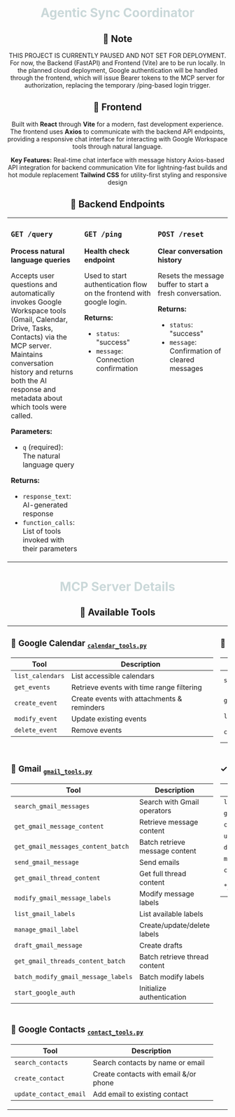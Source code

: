 <div align="center">

# <span style="color:#cad8d9">Agentic Sync Coordinator</span>

## 📝 Note

THIS PROJECT IS CURRENTLY PAUSED AND NOT SET FOR DEPLOYMENT. For now, the Backend (FastAPI) and Frontend (Vite) are to be run locally. In the planned cloud deployment, Google authentication will be handled through the frontend, which will issue Bearer tokens to the MCP server for authorization, replacing the temporary /ping-based login trigger.

## 🎨 Frontend

Built with **React** through **Vite** for a modern, fast development experience. The frontend uses **Axios** to communicate with the backend API endpoints, providing a responsive chat interface for interacting with Google Workspace tools through natural language.

**Key Features:**
Real-time chat interface with message history
Axios-based API integration for backend communication
Vite for lightning-fast builds and hot module replacement
**Tailwind CSS** for utility-first styling and responsive design

## 🔌 Backend Endpoints

<table width="100%">
<tr>
<td width="33%" valign="top">

### `GET /query`
**Process natural language queries**

Accepts user questions and automatically invokes Google Workspace tools (Gmail, Calendar, Drive, Tasks, Contacts) via the MCP server. Maintains conversation history and returns both the AI response and metadata about which tools were called.

**Parameters:**
- `q` (required): The natural language query

**Returns:**
- `response_text`: AI-generated response
- `function_calls`: List of tools invoked with their parameters

</td>
<td width="33%" valign="top">

### `GET /ping`
**Health check endpoint**

Used to start authentication flow on the frontend with google login.

**Returns:**
- `status`: "success"
- `message`: Connection confirmation

</td>
<td width="33%" valign="top">

### `POST /reset`
**Clear conversation history**

Resets the message buffer to start a fresh conversation.

**Returns:**
- `status`: "success"
- `message`: Confirmation of cleared messages

</td>
</tr>
</table>


# <span style="color:#cad8d9">MCP Server Details</span>

## 🧰 Available Tools

<table width="100%">
<tr>
<td width="50%" valign="top">

### 📅 **Google Calendar** <sub>[`calendar_tools.py`](gcalendar/calendar_tools.py)</sub>

| Tool | Description |
|------|-------------|
| `list_calendars` | List accessible calendars |
| `get_events` | Retrieve events with time range filtering |
| `create_event` | Create events with attachments & reminders |
| `modify_event` | Update existing events |
| `delete_event` | Remove events |

</td>
<td width="50%" valign="top">

### 📁 **Google Drive** <sub>[`drive_tools.py`](gdrive/drive_tools.py)</sub>

| Tool | Description |
|------|-------------|
| `search_drive_files` | Search files with query syntax |
| `get_drive_file_content` | Read file content (Office formats) |
| `list_drive_items` | List folder contents |
| `create_drive_file` | Create files or fetch from URLs |

</td>
</tr>
<tr>

<tr>
<td width="50%" valign="top">

### 📧 **Gmail** <sub>[`gmail_tools.py`](gmail/gmail_tools.py)</sub>

| Tool | Description |
|------|-------------|
| `search_gmail_messages` | Search with Gmail operators |
| `get_gmail_message_content` | Retrieve message content |
| `get_gmail_messages_content_batch` | Batch retrieve message content |
| `send_gmail_message` | Send emails |
| `get_gmail_thread_content` | Get full thread content |
| `modify_gmail_message_labels` | Modify message labels |
| `list_gmail_labels` | List available labels |
| `manage_gmail_label` | Create/update/delete labels |
| `draft_gmail_message` | Create drafts |
| `get_gmail_threads_content_batch` | Batch retrieve thread content |
| `batch_modify_gmail_message_labels` | Batch modify labels |
| `start_google_auth` | Initialize authentication |

</td>
<td width="50%" valign="top">

### ✓ **Google Tasks** <sub>[`tasks_tools.py`](gtasks/tasks_tools.py)</sub>

| Tool | Description |
|------|-------------|
| `list_tasks` | List tasks with filtering |
| `get_task` | Retrieve task details |
| `create_task` | Create tasks with hierarchy |
| `update_task` | Modify task properties |
| `delete_task` | Remove tasks |
| `move_task` | Reposition tasks |
| `clear_completed_tasks` | Hide completed tasks |
| `*_task_list` | List/get/create/update/delete task lists |

</td>
</tr>
<tr>

<tr>
<td width="50%" valign="top">

### 👤 **Google Contacts** <sub>[`contact_tools.py`](gcontacts/contact_tools.py)</sub>

| Tool | Description |
|------|-------------|
| `search_contacts` | Search contacts by name or email |
| `create_contact` | Create contacts with email &/or phone |
| `update_contact_email` | Add email to existing contact |

</td>
</tr>
</table>
